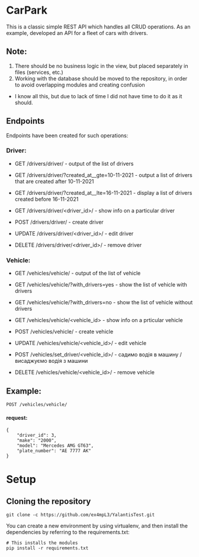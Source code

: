 # CarPark
This is a classic simple REST API which handles all CRUD operations.
As an example, developed an API for a fleet of cars with drivers.

## Note:
1. There should be no business logic in the view, but placed separately in files (services, etc.)
2. Working with the database should be moved to the repository, in order to avoid overlapping modules and creating confusion
+ I know all this, but due to lack of time I did not have time to do it as it should.

## Endpoints
Endpoints have been created for such operations:

### Driver:
+ GET /drivers/driver/ - output of the list of drivers
+ GET /drivers/driver/?created_at__gte=10-11-2021 - output a list of drivers that are created after 10-11-2021
+ GET /drivers/driver/?created_at__lte=16-11-2021 - display a list of drivers created before 16-11-2021

+ GET /drivers/driver/<driver_id>/ - show info on a particular driver
+ POST /drivers/driver/ - create driver
+ UPDATE /drivers/driver/<driver_id>/ - edit driver
+ DELETE /drivers/driver/<driver_id>/ - remove driver

### Vehicle:
+ GET /vehicles/vehicle/ - output of the list of vehicle
+ GET /vehicles/vehicle/?with_drivers=yes - show the list of vehicle with drivers
+ GET /vehicles/vehicle/?with_drivers=no - show the list of vehicle without drivers

+ GET /vehicles/vehicle/<vehicle_id> - show info on a prticular vehicle
+ POST /vehicles/vehicle/ - create vehicle
+ UPDATE /vehicles/vehicle/<vehicle_id>/ - edit vehicle
+ POST /vehicles/set_driver/<vehicle_id>/ - садимо водія в машину / висаджуємо водія з машини  
+ DELETE /vehicles/vehicle/<vehicle_id>/ - remove vehicle

## Example:
```
POST /vehicles/vehicle/
```
#### request:
```
{
    "driver_id": 3,
    "make": "2000",
    "model": "Mercedes AMG GT63",
    "plate_number": "АE 7777 АК"
}
```

# Setup
## Cloning the repository
```
git clone -c https://github.com/ex4mpL3/YalantisTest.git
```
You can create a new environment by using virtualenv,
and then install the dependencies by referring to the requirements.txt:
```
# This installs the modules
pip install -r requirements.txt
```
